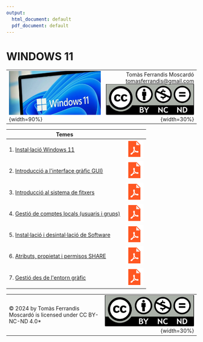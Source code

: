 ```yaml
---
output:
  html_document: default
  pdf_document: default
---
```

# WINDOWS 11
|||
|:---------|--:|
|![](recursos/windows11.png){width=90%}|Tomàs Ferrandis Moscardó<br>tomasferrandis@gmail.com <br> ![](recursos/CC_BY-NC-ND.png){width=30%}| |

|Temes||
-------------------------|--
1. [Instal·lació Windows 11](manteniment/instalar.html)|[![](recursos/iconopdf.png)](manteniment/instalar.pdf)|
2. [Introducció a l'interface gràfic GUI)](interfaces/interfaces.html)|[![](recursos/iconopdf.png)](interfaces/interfaces.pdf)|
3. [Introducció al sistema de fitxers](sf/sistemadeFitxers.html)|[![](recursos/iconopdf.png)](sf/sistemadeFitxers.pdf)|
4. [Gestió de comptes locals (usuaris i grups)](gestions/comptesLocals.html)|[![](recursos/iconopdf.png)](gestions/comptesLocals.pdf)|
5. [Instal·lació i desintal·lació de Software](software/software.html)|[![](recursos/iconopdf.png)](software/software.pdf)|
6. [Atributs, propietat i permisos SHARE](gestions/permisos.html)|[![](recursos/iconopdf.png)](gestions/permisos.pdf)|
7. [Gestió des de l'entorn gràfic](gestiodelequip/gestiodelequip.html)|[![](recursos/iconopdf.png)](gestiodelequip/gestiodelequip.pdf)|




|||
|:------|--:|
|© 2024 by Tomàs Ferrandis Moscardó is licensed under CC BY-NC-ND 4.0*|![](recursos/CC_BY-NC-ND.png){width=30%}|
